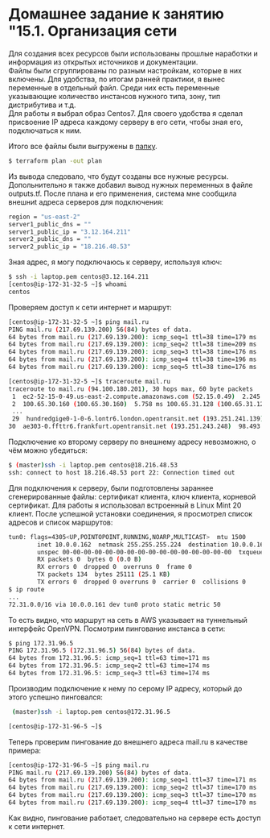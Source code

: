 # Домашнее задание к занятию "15.1. Организация сети


Для создания всех ресурсов были использованы прошлые наработки и информация из открытых источников и документации.  
Файлы были сгруппированы по разным настройкам, которые в них включены. Для удобства, по итогам ранней практики, я вынес переменные в отдельный файл. Среди них есть переменные указывающие количество инстансов нужного типа, зону, тип дистрибутива и т.д.  
Для работы я выбрал образ Centos7. Для своего удобства я сделал присвоение IP адреса каждому серверу в его сети, чтобы зная его, подключаться к ним.

Итого все файлы были выгружены в [папку](https://github.com/Protosuv/kubernetes_homework/tree/master/15.1/terraform "манифесты").

```bash
$ terraform plan -out plan
```
Из вывода следовало, что будут созданы все нужные ресурсы. Допольнительно я также добавил вывод нужных переменных в файле outputs.tf. После плана и его применения, система мне сообщила внешниt адреса серверов для подключения:

```bash
region = "us-east-2"
server1_public_dns = ""
server1_public_ip = "3.12.164.211"
server2_public_dns = ""
server2_public_ip = "18.216.48.53"
```
Зная адрес, я могу подключаюсь к серверу, используя ключ:
```bash
$ ssh -i laptop.pem centos@3.12.164.211
[centos@ip-172-31-32-5 ~]$ whoami
centos
```
Проверяем доступ к сети интернет и маршрут:
```bash
[centos@ip-172-31-32-5 ~]$ ping mail.ru
PING mail.ru (217.69.139.200) 56(84) bytes of data.
64 bytes from mail.ru (217.69.139.200): icmp_seq=1 ttl=38 time=179 ms
64 bytes from mail.ru (217.69.139.200): icmp_seq=2 ttl=38 time=209 ms
64 bytes from mail.ru (217.69.139.200): icmp_seq=3 ttl=38 time=176 ms
64 bytes from mail.ru (217.69.139.200): icmp_seq=4 ttl=38 time=196 ms
64 bytes from mail.ru (217.69.139.200): icmp_seq=5 ttl=38 time=176 ms

[centos@ip-172-31-32-5 ~]$ traceroute mail.ru
traceroute to mail.ru (94.100.180.201), 30 hops max, 60 byte packets
 1  ec2-52-15-0-49.us-east-2.compute.amazonaws.com (52.15.0.49)  2.245 ms ec2-52-15-0-53.us-east-2.compute.amazonaws.com (52.15.0.53)  1.607 ms ec2-52-15-0-57.us-east-2.compute.amazonaws.com (52.15.0.57)  6.681 ms
 2  100.65.30.160 (100.65.30.160)  5.758 ms 100.65.31.128 (100.65.31.128)  0.948 ms 100.65.31.16 (100.65.31.16)  11.643 ms
 ...
 29  hundredgige0-1-0-6.lontr6.london.opentransit.net (193.251.241.139)  85.457 ms  85.204 ms  85.462 ms
30  ae303-0.ffttr6.frankfurt.opentransit.net (193.251.243.248)  98.493 ms  98.436 ms  98.370 ms
```
Подключение ко второму серверу по внешнему адресу невозможно, о чём можно убедиться:
```bash
$ (master)ssh -i laptop.pem centos@18.216.48.53
ssh: connect to host 18.216.48.53 port 22: Connection timed out
```
Для подключения к серверу, были подготовлены зараннее сгенерированные файлы: сертификат клиента, ключ клиента, корневой сертификат. Для работы я использовал встроенный в Linux Mint 20 клиент. После успешной установки соединения, я просмотрел список адресов и список маршрутов:
```bash
tun0: flags=4305<UP,POINTOPOINT,RUNNING,NOARP,MULTICAST>  mtu 1500
        inet 10.0.0.162  netmask 255.255.255.224  destination 10.0.0.162
        unspec 00-00-00-00-00-00-00-00-00-00-00-00-00-00-00-00  txqueuelen 100  (UNSPEC)
        RX packets 0  bytes 0 (0.0 B)
        RX errors 0  dropped 0  overruns 0  frame 0
        TX packets 134  bytes 25111 (25.1 KB)
        TX errors 0  dropped 0 overruns 0  carrier 0  collisions 0
$ ip route
...
72.31.0.0/16 via 10.0.0.161 dev tun0 proto static metric 50
```
То есть видно, что маршрут на сеть в AWS указывает на туннельный интерфейс OpenVPN. Посмотрим пингование инстанса в сети:
```bash
$ ping 172.31.96.5
PING 172.31.96.5 (172.31.96.5) 56(84) bytes of data.
64 bytes from 172.31.96.5: icmp_seq=1 ttl=63 time=171 ms
64 bytes from 172.31.96.5: icmp_seq=2 ttl=63 time=174 ms
64 bytes from 172.31.96.5: icmp_seq=3 ttl=63 time=174 ms
```
Производим подключение к нему по серому IP адресу, который до этого успешно пинговался:
 ```bash
  (master)ssh -i laptop.pem centos@172.31.96.5

[centos@ip-172-31-96-5 ~]$
```
Теперь проверим пингование до внешнего адреса mail.ru в качестве примера:
```bash
[centos@ip-172-31-96-5 ~]$ ping mail.ru
PING mail.ru (217.69.139.200) 56(84) bytes of data.
64 bytes from mail.ru (217.69.139.200): icmp_seq=1 ttl=37 time=171 ms
64 bytes from mail.ru (217.69.139.200): icmp_seq=2 ttl=37 time=170 ms
64 bytes from mail.ru (217.69.139.200): icmp_seq=3 ttl=37 time=170 ms
64 bytes from mail.ru (217.69.139.200): icmp_seq=4 ttl=37 time=170 ms
```
Как видно, пингование работает, следовательно на сервере есть доступ к сети интернет.
